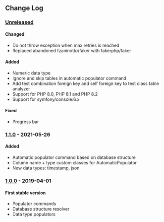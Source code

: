 ## Change Log

### [Unreleased][unreleased]

#### Changed
- Do not throw exception when max retries is reached
- Replaced abandoned fzaninotto/faker with fakerphp/faker

#### Added
- Numeric data type
- Ignore and skip tables in automatic populator command
- Add test combination foreign key and self foreign key to test class table analyzer
- Support for PHP 8.0, PHP 8.1 and PHP 8.2
- Support for symfony/console:6.x

#### Fixed
- Progress bar

### [1.1.0] - 2021-05-26
#### Added
- Automatic populator command based on database structure
- Column name + type custom classes for AutomaticPopulator
- New data types: timestamp, json

### [1.0.0] - 2019-04-01
#### First stable version
- Populator commands
- Database structure resolver
- Data type populators

[unreleased]: https://github.com/lulco/populator/compare/1.1.0...HEAD
[1.1.0]: https://github.com/lulco/populator/compare/1.0.0...1.1.0
[1.0.0]: https://github.com/lulco/populator/compare/f744a241c8cb78327e2d5d382f5af88228779cfb...1.0.0
